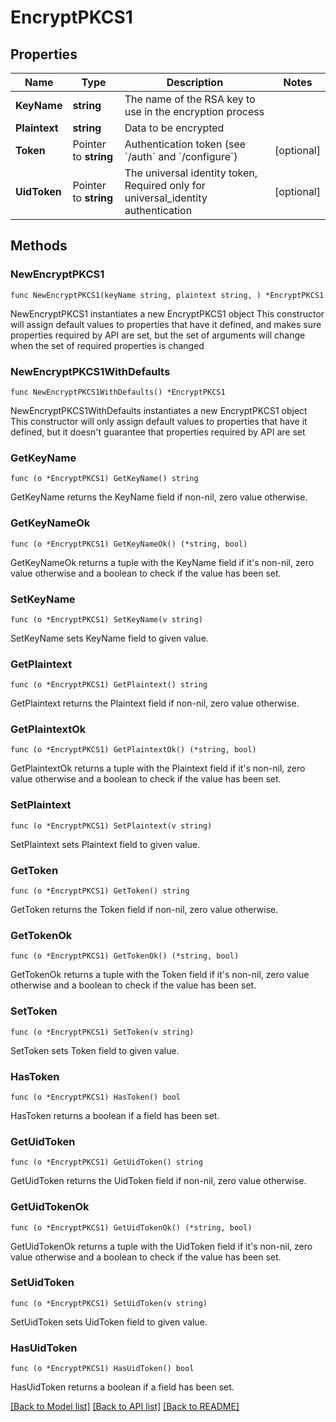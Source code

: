 # EncryptPKCS1

## Properties

Name | Type | Description | Notes
------------ | ------------- | ------------- | -------------
**KeyName** | **string** | The name of the RSA key to use in the encryption process | 
**Plaintext** | **string** | Data to be encrypted | 
**Token** | Pointer to **string** | Authentication token (see &#x60;/auth&#x60; and &#x60;/configure&#x60;) | [optional] 
**UidToken** | Pointer to **string** | The universal identity token, Required only for universal_identity authentication | [optional] 

## Methods

### NewEncryptPKCS1

`func NewEncryptPKCS1(keyName string, plaintext string, ) *EncryptPKCS1`

NewEncryptPKCS1 instantiates a new EncryptPKCS1 object
This constructor will assign default values to properties that have it defined,
and makes sure properties required by API are set, but the set of arguments
will change when the set of required properties is changed

### NewEncryptPKCS1WithDefaults

`func NewEncryptPKCS1WithDefaults() *EncryptPKCS1`

NewEncryptPKCS1WithDefaults instantiates a new EncryptPKCS1 object
This constructor will only assign default values to properties that have it defined,
but it doesn't guarantee that properties required by API are set

### GetKeyName

`func (o *EncryptPKCS1) GetKeyName() string`

GetKeyName returns the KeyName field if non-nil, zero value otherwise.

### GetKeyNameOk

`func (o *EncryptPKCS1) GetKeyNameOk() (*string, bool)`

GetKeyNameOk returns a tuple with the KeyName field if it's non-nil, zero value otherwise
and a boolean to check if the value has been set.

### SetKeyName

`func (o *EncryptPKCS1) SetKeyName(v string)`

SetKeyName sets KeyName field to given value.


### GetPlaintext

`func (o *EncryptPKCS1) GetPlaintext() string`

GetPlaintext returns the Plaintext field if non-nil, zero value otherwise.

### GetPlaintextOk

`func (o *EncryptPKCS1) GetPlaintextOk() (*string, bool)`

GetPlaintextOk returns a tuple with the Plaintext field if it's non-nil, zero value otherwise
and a boolean to check if the value has been set.

### SetPlaintext

`func (o *EncryptPKCS1) SetPlaintext(v string)`

SetPlaintext sets Plaintext field to given value.


### GetToken

`func (o *EncryptPKCS1) GetToken() string`

GetToken returns the Token field if non-nil, zero value otherwise.

### GetTokenOk

`func (o *EncryptPKCS1) GetTokenOk() (*string, bool)`

GetTokenOk returns a tuple with the Token field if it's non-nil, zero value otherwise
and a boolean to check if the value has been set.

### SetToken

`func (o *EncryptPKCS1) SetToken(v string)`

SetToken sets Token field to given value.

### HasToken

`func (o *EncryptPKCS1) HasToken() bool`

HasToken returns a boolean if a field has been set.

### GetUidToken

`func (o *EncryptPKCS1) GetUidToken() string`

GetUidToken returns the UidToken field if non-nil, zero value otherwise.

### GetUidTokenOk

`func (o *EncryptPKCS1) GetUidTokenOk() (*string, bool)`

GetUidTokenOk returns a tuple with the UidToken field if it's non-nil, zero value otherwise
and a boolean to check if the value has been set.

### SetUidToken

`func (o *EncryptPKCS1) SetUidToken(v string)`

SetUidToken sets UidToken field to given value.

### HasUidToken

`func (o *EncryptPKCS1) HasUidToken() bool`

HasUidToken returns a boolean if a field has been set.


[[Back to Model list]](../README.md#documentation-for-models) [[Back to API list]](../README.md#documentation-for-api-endpoints) [[Back to README]](../README.md)


